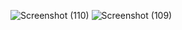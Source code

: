 ![Screenshot (110)](https://user-images.githubusercontent.com/69639915/208909694-10a37d91-c2ba-42a4-9265-484d512b86af.png)
![Screenshot (109)](https://user-images.githubusercontent.com/69639915/208909707-6354d721-b5f9-48ad-9c83-054c0088e8ef.png)
